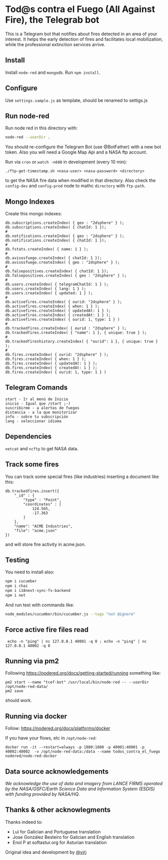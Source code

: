 # Tod@s contra el Fuego (All Against Fire), the Telegrab bot

This is a Telegram bot that notifies about fires detected in an area of your interest. It helps the early detection of fires and facilitates local mobilization, while the professional extinction services arrive.

## Install

Install `node-red` and `mongodb`. Run `npm install`.

## Configure

Use `settings.sample.js` as template, should be renamed to settigs.js

## Run node-red

Run node red in this directory with:

```bash
node-red --userDir .
```
You should re-configure the Telegram Bot (use @BotFather) with a new bot token. Also you will need a Google Map Api and a NASA ftp account.

Run via `cron` or `watch -n600` in development (every 10 min):
```
./ftp-get-timestamp.sh <nasa-user> <nasa-password> <directory>
```
to get the NASA fire data when modified in that directory. Also check the `config-dev` and `config-prod` node to mathc `directory` with `ftp-path`.

## Mongo Indexes

Create this mongo indexes:

```mongodb
db.subscriptions.createIndex( { geo : "2dsphere" } );
db.subscriptions.createIndex( { chatId: 1 });
#
db.notifications.createIndex( { geo : "2dsphere" } );
db.notifications.createIndex( { chatId: 1 });
#
db.fstats.createIndex( { name: 1 } );
#
db.avisosfuego.createIndex( { chatId: 1 });
db.avisosfuego.createIndex( { geo : "2dsphere" } );
#
db.falsepositives.createIndex( { chatId: 1 });
db.falsepositives.createIndex( { geo : "2dsphere" } );
#
db.users.createIndex( { telegramChatId: 1 } );
db.users.createIndex( { lang: 1 } );
db.users.createIndex( { updated: 1 } );
#
db.activefires.createIndex( { ourid: "2dsphere" } );
db.activefires.createIndex( { when: 1 } );
db.activefires.createIndex( { updatedAt: 1 } );
db.activefires.createIndex( { createdAt: 1 } );
db.activefires.createIndex( { ourid: 1, type: 1 } )
#
db.trackedfires.createIndex( { ourid : "2dsphere" } );
db.trackedfires.createIndex( { "name": 1 }, { unique: true } );
#
db.trackedfireshistory.createIndex( { "ourid": 1 }, { unique: true } );
#
db.fires.createIndex( { ourid: "2dsphere" } );
db.fires.createIndex( { when: 1 } );
db.fires.createIndex( { updatedAt: 1 } );
db.fires.createIndex( { createdAt: 1 } );
db.fires.createIndex( { ourid: 1, type: 1 } )
```

## Telegram Comands

```
start - Ir al menú de Inicio
inicio - Igual que /start ;-)
suscribirme - a alertas de fuegos
distancia - a la que monitorizar
info - sobre tu subscripción
lang - seleccionar idioma
```

## Dependencies

`netcat` and `ncftp` to get NASA data.

## Track some fires

You can track some special fires (like industries) inserting a document like this:
```
db.trackedfires.insert({
    "_id" : {
        "type" : "Point",
        "coordinates" : [
            124.565,
            -17.363
        ]
    },
    "name": "ACME Industries",
    "file": "acme.json"
})
```
and will store fire activity in acme.json.

## Testing

You need to install also:

```bash
npm i cucumber
npm i chai
npm i i18next-sync-fs-backend
npm i net
```

And run test with commands like:
```bash
node_modules/cucumber/bin/cucumber.js --tags "not @ignore"
```
## Force active fire files read

```
 echo -n "ping" | nc 127.0.0.1 40001 -q 0 ; echo -n "ping" | nc 127.0.0.1 40002 -q 0
```

## Running via pm2

Following https://nodered.org/docs/getting-started/running something like:
```
pm2 start --name "tcef-bot" /usr/local/bin/node-red -- --userDir /opt/node-red-data/
pm2 save
```
should work.

## Running via docker

Follow: https://nodered.org/docs/platforms/docker

If you have your flows, etc in `/opt/node-red`:

```
docker run -it --restart=always -p 1880:1880 -p 40001:40001 -p 40002:40002  -v /opt/node-red-data:/data --name todos_contra_el_fuego nodered/node-red-docker
```

## Data source acknowledgements

*We acknowledge the use of data and imagery from LANCE FIRMS operated by the NASA/GSFC/Earth Science Data and Information System (ESDIS) with funding provided by NASA/HQ*.

## Thanks & other acknowlegments

Thanks indeed to:
- Lui for Galician and Portuguese translation
- Jose González Besteiro for Galician and English translation
- Enol P at softastur.org for Asturian translation

Original idea and development by [@vjrj](https://github.com/vjrj)
